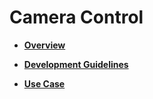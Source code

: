 # Camera Control<a name="EN-US_TOPIC_0000001157319429"></a>

-   **[Overview](device-iotcamera-control-overview.md)**  

-   **[Development Guidelines](device-iotcamera-control-demo.md)**  

-   **[Use Case](device-iotcamera-control-example.md)**  


